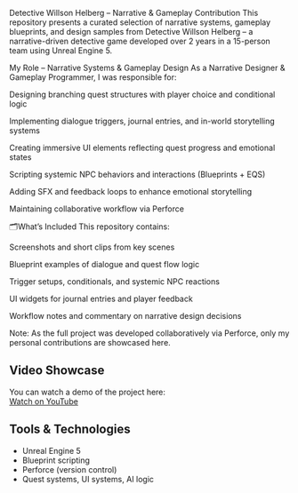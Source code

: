 Detective Willson Helberg – Narrative & Gameplay Contribution
This repository presents a curated selection of narrative systems, gameplay blueprints, and design samples from Detective Willson Helberg – a narrative-driven detective game developed over 2 years in a 15-person team using Unreal Engine 5.

My Role – Narrative Systems & Gameplay Design
As a Narrative Designer & Gameplay Programmer, I was responsible for:

Designing branching quest structures with player choice and conditional logic

Implementing dialogue triggers, journal entries, and in-world storytelling systems

Creating immersive UI elements reflecting quest progress and emotional states

Scripting systemic NPC behaviors and interactions (Blueprints + EQS)

Adding SFX and feedback loops to enhance emotional storytelling

Maintaining collaborative workflow via Perforce

🗂What’s Included
This repository contains:

Screenshots and short clips from key scenes

Blueprint examples of dialogue and quest flow logic

Trigger setups, conditionals, and systemic NPC reactions

UI widgets for journal entries and player feedback

Workflow notes and commentary on narrative design decisions

Note: As the full project was developed collaboratively via Perforce, only my personal contributions are showcased here.

##  Video Showcase

You can watch a demo of the project here:  
 [Watch on YouTube](https://youtu.be/a9vLcwfGvvY)

##  Tools & Technologies

- Unreal Engine 5  
- Blueprint scripting  
- Perforce (version control)  
- Quest systems, UI systems, AI logic


